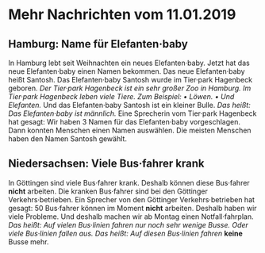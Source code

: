 # Mehr Nachrichten vom 11.01.2019


## Hamburg: Name für Elefanten·baby
In Hamburg lebt seit Weihnachten ein neues Elefanten·baby. Jetzt hat das neue Elefanten·baby einen Namen bekommen. Das neue Elefanten·baby heißt Santosh. Das Elefanten·baby Santosh wurde im Tier·park Hagenbeck geboren. 
*Der Tier·park Hagenbeck ist ein sehr großer Zoo in Hamburg.* 
*Im Tier·park Hagenbeck leben viele Tiere.* *Zum Beispiel:* *• Löwen.* *• Und Elefanten.* Und das Elefanten·baby Santosh ist ein kleiner Bulle. *Das heißt:* 
*Das Elefanten·baby ist männlich.* Eine Sprecherin vom Tier·park Hagenbeck hat gesagt: Wir haben 3 Namen für das Elefanten·baby vorgeschlagen. Dann konnten Menschen einen Namen auswählen. Die meisten Menschen haben den Namen Santosh gewählt. 

## Niedersachsen: Viele Bus·fahrer krank
In Göttingen sind viele Bus·fahrer krank. Deshalb können diese Bus·fahrer **nicht** arbeiten. Die kranken Bus·fahrer sind bei den Göttinger Verkehrs·betrieben. Ein Sprecher von den Göttinger Verkehrs·betrieben hat gesagt: 50 Bus·fahrer können im Moment **nicht** arbeiten. Deshalb haben wir viele Probleme. Und deshalb machen wir ab Montag einen Notfall·fahrplan. *Das heißt:* 
*Auf vielen Bus·linien fahren nur noch sehr wenige Busse.* 
*Oder viele Bus·linien fallen aus.* *Das heißt:* 
*Auf diesen Bus·linien fahren* **keine** Busse mehr. 
